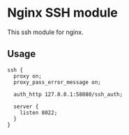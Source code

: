 Nginx SSH module
==

This ssh module for nginx.

Usage
--

```
ssh {
  proxy on;
  proxy_pass_error_message on;

  auth_http 127.0.0.1:58080/ssh_auth;

  server {
    listen 8022;
  }
}
```
